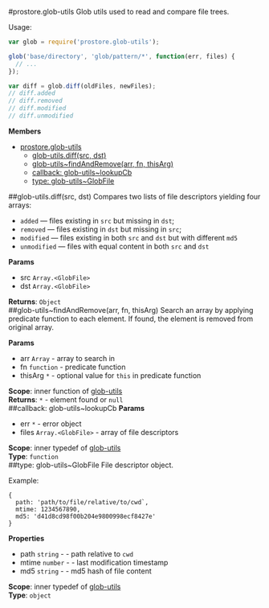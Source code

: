 <a name="prostore.module_glob-utils"></a>
#prostore.glob-utils
Glob utils used to read and compare file trees.

Usage:

```js
var glob = require('prostore.glob-utils');

glob('base/directory', 'glob/pattern/*', function(err, files) {
  // ...
});

var diff = glob.diff(oldFiles, newFiles);
// diff.added
// diff.removed
// diff.modified
// diff.unmodified
```

**Members**

* [prostore.glob-utils](#prostore.module_glob-utils)
  * [glob-utils.diff(src, dst)](#prostore.module_glob-utils.diff)
  * [glob-utils~findAndRemove(arr, fn, thisArg)](#prostore.module_glob-utils..findAndRemove)
  * [callback: glob-utils~lookupCb](#prostore.module_glob-utils..lookupCb)
  * [type: glob-utils~GlobFile](#prostore.module_glob-utils..GlobFile)

<a name="prostore.module_glob-utils.diff"></a>
##glob-utils.diff(src, dst)
Compares two lists of file descriptors yielding four arrays:

  * `added` — files existing in `src` but missing in `dst`;
  * `removed` — files existing in `dst` but missing in `src`;
  * `modified` — files existing in both `src` and `dst` but with different `md5`
  * `unmodified` — files with equal content in both `src` and `dst`

**Params**

- src `Array.<GlobFile>`  
- dst `Array.<GlobFile>`  

**Returns**: `Object`  
<a name="prostore.module_glob-utils..findAndRemove"></a>
##glob-utils~findAndRemove(arr, fn, thisArg)
Search an array by applying predicate function to each element.
If found, the element is removed from original array.

**Params**

- arr `Array` - array to search in  
- fn `function` - predicate function  
- thisArg `*` - optional value for `this` in predicate function  

**Scope**: inner function of [glob-utils](#prostore.module_glob-utils)  
**Returns**: `*` - element found or `null`  
<a name="prostore.module_glob-utils..lookupCb"></a>
##callback: glob-utils~lookupCb
**Params**

- err `*` - error object  
- files `Array.<GlobFile>` - array of file descriptors  

**Scope**: inner typedef of [glob-utils](#prostore.module_glob-utils)  
**Type**: `function`  
<a name="prostore.module_glob-utils..GlobFile"></a>
##type: glob-utils~GlobFile
File descriptor object.

Example:

```
{
  path: 'path/to/file/relative/to/cwd`,
  mtime: 1234567890,
  md5: 'd41d8cd98f00b204e9800998ecf8427e'
}
```

**Properties**

- path `string` - - path relative to `cwd`  
- mtime `number` - - last modification timestamp  
- md5 `string` - - md5 hash of file content  

**Scope**: inner typedef of [glob-utils](#prostore.module_glob-utils)  
**Type**: `object`  
